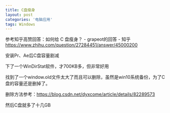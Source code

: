 ```yaml
---
title: C盘瘦身
layout: post
categories: '电脑应用'
tags: Windows
---
```

参考知乎高赞回答：如何给 C 盘瘦身？ - grapeot的回答 - 知乎
https://www.zhihu.com/question/27284451/answer/45000200

安装Pr、Ae后C盘容量剧减 

下了一个WinDirStat软件，才700KB多，但非常好用

找到了一个window.old文件太大了而且可以删除，虽然是win10系统备份，为了C盘的容量还是删掉了。

删除方法参考：https://blog.csdn.net/dyxcome/article/details/82289573

然后C盘就多了十几GB